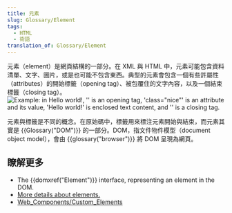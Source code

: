 ```yaml
---
title: 元素
slug: Glossary/Element
tags:
  - HTML
  - 術語
translation_of: Glossary/Element
---
```

元素（element）是網頁結構的一部分。在 XML 與 HTML 中，元素可能包含資料清單、文字、圖片，或是也可能不包含東西。典型的元素會包含一個有些許屬性（attributes）的開始標籤（opening tag）、被包覆住的文字內容，以及一個結束標籤（closing tag）。
![Example: in <p class="nice">Hello world!</p>, '<p class="nice">' is an opening tag, 'class="nice"' is an attribute and its value, 'Hello world!' is enclosed text content, and '</p>' is a closing tag.](anatomy-of-an-html-element.png)

元素與標籤是不同的概念。在原始碼中，標籤用來標注元素開始與結束，而元素其實是 {{Glossary("DOM")}} 的一部分。DOM，指文件物件模型（document object model），會由 {{glossary("browser")}} 將 DOM 呈現為網頁。

## 瞭解更多

- The {{domxref("Element")}} interface, representing an element in the DOM.
- [More details about elements.](/zh-TW/docs/Web/Guide/HTML/Element)
- [Web_Components/Custom_Elements](/zh-TW/docs/Web/Web_Components/Custom_Elements)
